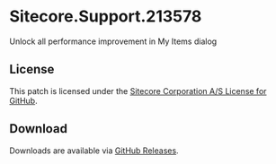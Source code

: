 # Sitecore.Support.213578
Unlock all performance improvement in My Items dialog

## License  
This patch is licensed under the [Sitecore Corporation A/S License for GitHub](https://github.com/sitecoresupport/Sitecore.Support.213578/blob/master/LICENSE).  

## Download  
Downloads are available via [GitHub Releases](https://github.com/sitecoresupport/Sitecore.Support.213578/releases).  
